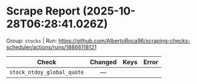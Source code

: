# Scrape Report (2025-10-28T06:28:41.026Z)

Group: `stocks`  |  Run: https://github.com/AlbertoRoca96/scraping-checks-scheduler/actions/runs/18866118121

| Check | Changed | Keys | Error |
|---|:---:|:--|:--|
| `stock_ntdoy_global_quote` | — |  |  |
